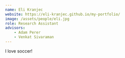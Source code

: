 ```yaml
---
name: Eli Kranjec
website: https://eli-kranjec.github.io/my-portfolio/
image: /assets/people/eli.jpg
role: Research Assistant
advisors:
    - Adam Perer
    - Venkat Sivaraman
---
```


I love soccer!
